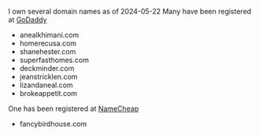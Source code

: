 I own several domain names as of 2024-05-22
Many have been registered at [GoDaddy](https://godaddy.com)
- anealkhimani.com
- homerecusa.com
- shanehester.com
- superfasthomes.com
- deckminder.com
- jeanstricklen.com
- lizandaneal.com
- brokeappetit.com

One has been registered at [NameCheap](https://ap.www.namecheap.com)
- fancybirdhouse.com


